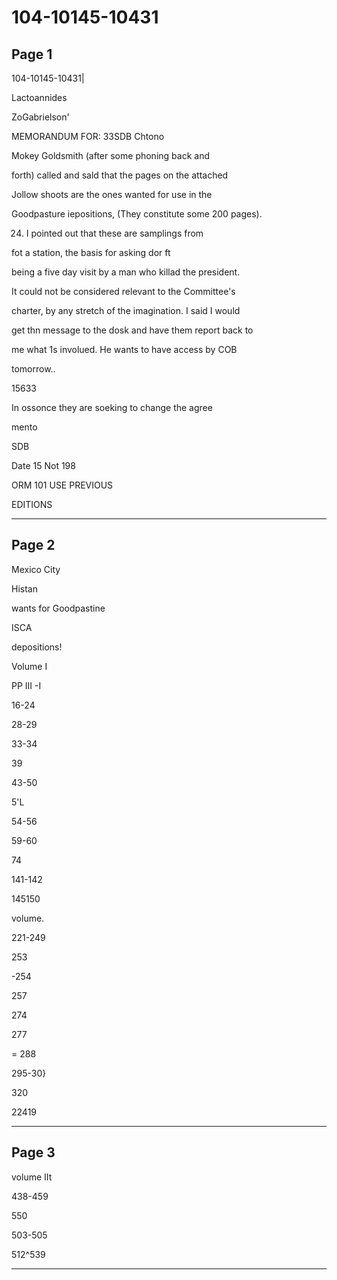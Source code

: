 # 104-10145-10431

## Page 1

104-10145-10431|

Lactoannides

ZoGabrielson'

MEMORANDUM FOR: 33SDB Chtono

Mokey Goldsmith (after some phoning back and

forth) called and sald that the pages on the attached

Jollow shoots are the ones wanted for use in the

Goodpasture iepositions, (They constitute some 200 pages).

24. I pointed out that these are samplings from

fot a station, the basis for asking dor ft

being a five day visit by a man who killad the president.

It could not be considered relevant to the Committee's

charter, by any stretch of the imagination. I said I would

get thn message to the dosk and have them report back to

me what 1s involued. He wants to have access by COB

tomorrow..

15633

In ossonce they are soeking to change the agree

mento

SDB

Date 15 Not 198

ORM 101 USE PREVIOUS

EDITIONS

---

## Page 2

Mexico City

Histan

wants for Goodpastine

ISCA

depositions!

Volume I

PP III -I

16-24

28-29

33-34

39

43-50

5'L

54-56

59-60

74

141-142

145150

volume.

221-249

253

-254

257

274

277

= 288

295-30}

320

22419

---

## Page 3

volume IIt

438-459

550

503-505

512^539

---

